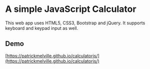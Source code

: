 # A simple JavaScript Calculator 

This web app uses HTML5, CSS3, Bootstrap and jQuery.
It supports keyboard and keypad input as well.

## Demo 
[https://patrickmelville.github.io/calculatorjs/](https://patrickmelville.github.io/calculatorjs/)